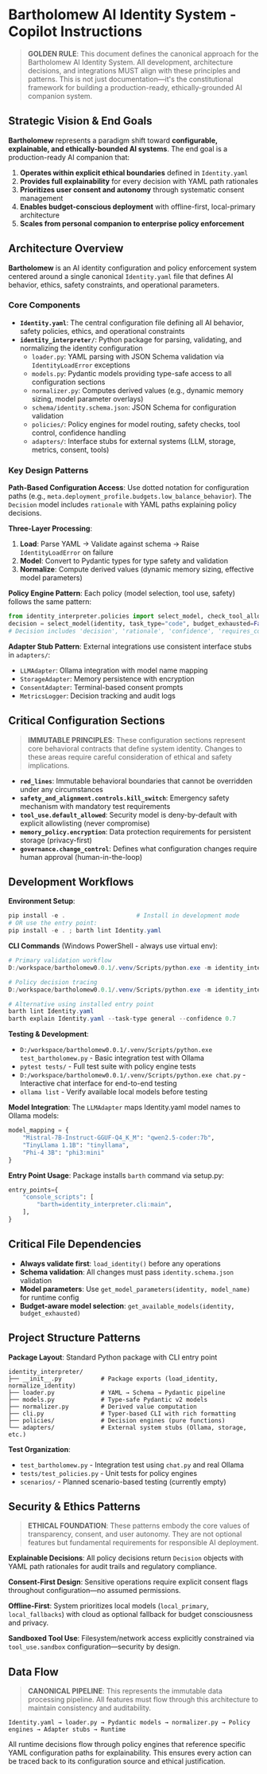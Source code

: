 # Bartholomew AI Identity System - Copilot Instructions

> **GOLDEN RULE**: This document defines the canonical approach for the Bartholomew AI Identity System. All development, architecture decisions, and integrations MUST align with these principles and patterns. This is not just documentation—it's the constitutional framework for building a production-ready, ethically-grounded AI companion system.

## Strategic Vision & End Goals

**Bartholomew** represents a paradigm shift toward **configurable, explainable, and ethically-bounded AI systems**. The end goal is a production-ready AI companion that:

1. **Operates within explicit ethical boundaries** defined in `Identity.yaml`
2. **Provides full explainability** for every decision with YAML path rationales
3. **Prioritizes user consent and autonomy** through systematic consent management
4. **Enables budget-conscious deployment** with offline-first, local-primary architecture
5. **Scales from personal companion to enterprise policy enforcement**

## Architecture Overview

**Bartholomew** is an AI identity configuration and policy enforcement system centered around a single canonical `Identity.yaml` file that defines AI behavior, ethics, safety constraints, and operational parameters.

### Core Components

- **`Identity.yaml`**: The central configuration file defining all AI behavior, safety policies, ethics, and operational constraints
- **`identity_interpreter/`**: Python package for parsing, validating, and normalizing the identity configuration
  - `loader.py`: YAML parsing with JSON Schema validation via `IdentityLoadError` exceptions
  - `models.py`: Pydantic models providing type-safe access to all configuration sections
  - `normalizer.py`: Computes derived values (e.g., dynamic memory sizing, model parameter overlays)
  - `schema/identity.schema.json`: JSON Schema for configuration validation
  - `policies/`: Policy engines for model routing, safety checks, tool control, confidence handling
  - `adapters/`: Interface stubs for external systems (LLM, storage, metrics, consent, tools)

### Key Design Patterns

**Path-Based Configuration Access**: Use dotted notation for configuration paths (e.g., `meta.deployment_profile.budgets.low_balance_behavior`). The `Decision` model includes `rationale` with YAML paths explaining policy decisions.

**Three-Layer Processing**:
1. **Load**: Parse YAML → Validate against schema → Raise `IdentityLoadError` on failure
2. **Model**: Convert to Pydantic types for type safety and validation  
3. **Normalize**: Compute derived values (dynamic memory sizing, effective model parameters)

**Policy Engine Pattern**: Each policy (model selection, tool use, safety) follows the same pattern:
```python
from identity_interpreter.policies import select_model, check_tool_allowed
decision = select_model(identity, task_type="code", budget_exhausted=False)
# Decision includes 'decision', 'rationale', 'confidence', 'requires_consent'
```

**Adapter Stub Pattern**: External integrations use consistent interface stubs in `adapters/`:
- `LLMAdapter`: Ollama integration with model name mapping
- `StorageAdapter`: Memory persistence with encryption
- `ConsentAdapter`: Terminal-based consent prompts
- `MetricsLogger`: Decision tracking and audit logs

## Critical Configuration Sections

> **IMMUTABLE PRINCIPLES**: These configuration sections represent core behavioral contracts that define system identity. Changes to these areas require careful consideration of ethical and safety implications.

- **`red_lines`**: Immutable behavioral boundaries that cannot be overridden under any circumstances
- **`safety_and_alignment.controls.kill_switch`**: Emergency safety mechanism with mandatory test requirements
- **`tool_use.default_allowed`**: Security model is deny-by-default with explicit allowlisting (never compromise)
- **`memory_policy.encryption`**: Data protection requirements for persistent storage (privacy-first)
- **`governance.change_control`**: Defines what configuration changes require human approval (human-in-the-loop)

## Development Workflows

**Environment Setup**: 
```powershell
pip install -e .                    # Install in development mode
# OR use the entry point:
pip install -e . ; barth lint Identity.yaml
```

**CLI Commands** (Windows PowerShell - always use virtual env):
```powershell
# Primary validation workflow
D:/workspace/bartholomew0.0.1/.venv/Scripts/python.exe -m identity_interpreter.cli lint Identity.yaml

# Policy decision tracing
D:/workspace/bartholomew0.0.1/.venv/Scripts/python.exe -m identity_interpreter.cli explain Identity.yaml --task-type code --confidence 0.4 --tool web_fetch

# Alternative using installed entry point
barth lint Identity.yaml
barth explain Identity.yaml --task-type general --confidence 0.7
```

**Testing & Development**: 
- `D:/workspace/bartholomew0.0.1/.venv/Scripts/python.exe test_bartholomew.py` - Basic integration test with Ollama
- `pytest tests/` - Full test suite with policy engine tests
- `D:/workspace/bartholomew0.0.1/.venv/Scripts/python.exe chat.py` - Interactive chat interface for end-to-end testing
- `ollama list` - Verify available local models before testing

**Model Integration**: The `LLMAdapter` maps Identity.yaml model names to Ollama models:
```python
model_mapping = {
    "Mistral-7B-Instruct-GGUF-Q4_K_M": "qwen2.5-coder:7b",
    "TinyLlama 1.1B": "tinyllama",
    "Phi-4 3B": "phi3:mini"
}
```

**Entry Point Usage**: Package installs `barth` command via setup.py:
```python
entry_points={
    "console_scripts": [
        "barth=identity_interpreter.cli:main",
    ],
}
```

## Critical File Dependencies

- **Always validate first**: `load_identity()` before any operations
- **Schema validation**: All changes must pass `identity.schema.json` validation
- **Model parameters**: Use `get_model_parameters(identity, model_name)` for runtime config
- **Budget-aware model selection**: `get_available_models(identity, budget_exhausted)`

## Project Structure Patterns

**Package Layout**: Standard Python package with CLI entry point
```
identity_interpreter/
├── __init__.py           # Package exports (load_identity, normalize_identity)
├── loader.py             # YAML → Schema → Pydantic pipeline
├── models.py             # Type-safe Pydantic v2 models
├── normalizer.py         # Derived value computation
├── cli.py                # Typer-based CLI with rich formatting
├── policies/             # Decision engines (pure functions)
└── adapters/             # External system stubs (Ollama, storage, etc.)
```

**Test Organization**: 
- `test_bartholomew.py` - Integration test using `chat.py` and real Ollama
- `tests/test_policies.py` - Unit tests for policy engines
- `scenarios/` - Planned scenario-based testing (currently empty)

## Security & Ethics Patterns

> **ETHICAL FOUNDATION**: These patterns embody the core values of transparency, consent, and user autonomy. They are not optional features but fundamental requirements for responsible AI deployment.

**Explainable Decisions**: All policy decisions return `Decision` objects with YAML path rationales for audit trails and regulatory compliance.

**Consent-First Design**: Sensitive operations require explicit consent flags throughout configuration—no assumed permissions.

**Offline-First**: System prioritizes local models (`local_primary`, `local_fallbacks`) with cloud as optional fallback for budget consciousness and privacy.

**Sandboxed Tool Use**: Filesystem/network access explicitly constrained via `tool_use.sandbox` configuration—security by design.

## Data Flow

> **CANONICAL PIPELINE**: This represents the immutable data processing pipeline. All features must flow through this architecture to maintain consistency and auditability.

```
Identity.yaml → loader.py → Pydantic models → normalizer.py → Policy engines → Adapter stubs → Runtime
```

All runtime decisions flow through policy engines that reference specific YAML configuration paths for explainability. This ensures every action can be traced back to its configuration source and ethical justification.